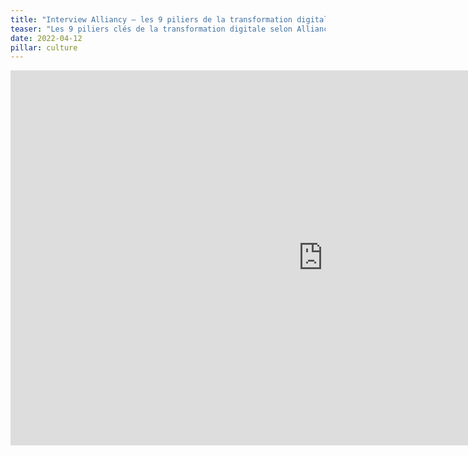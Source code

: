 ```yaml
---
title: "Interview Alliancy – les 9 piliers de la transformation digitale"
teaser: "Les 9 piliers clés de la transformation digitale selon Alliancy : stratégies pour booster innovation et compétitivité."
date: 2022-04-12
pillar: culture
---
```


<div class="extended">
	<iframe width="1000" height="600" src="https://www.youtube.com/embed/-I2sZYaRc7Q" frameborder="0" allow="accelerometer; autoplay; clipboard-write; encrypted-media; gyroscope; picture-in-picture" allowfullscreen></iframe>
</div>
